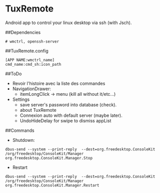 TuxRemote
=========

Android app to control your linux desktop via ssh (with Jsch).

##Dependencies
```
# wmctrl, openssh-server
```

##TuxRemote.config

```config
[APP NAME:wmctrl_name]
cmd_name:cmd_sh:icon_path
```

##ToDo
 - Revoir l'histoire avec la liste des commandes
 - NavigationDrawer:
    - itemLongClick -> menu (kill all without it/etc...) 
 - Settings
    - save server's password into database (check).
    - about TuxRemote
    - Connexion auto with default server (maybe later).
    - UndoHideDelay for swipe to dismiss appList
 

##Commands
 - Shutdown:
```
dbus-send --system --print-reply  --dest=org.freedesktop.ConsoleKit /org/freedesktop/ConsoleKit/Manager  org.freedesktop.ConsoleKit.Manager.Stop
```
 - Restart
```
dbus-send --system --print-reply  --dest=org.freedesktop.ConsoleKit /org/freedesktop/ConsoleKit/Manager org.freedesktop.ConsoleKit.Manager.Restart
```

